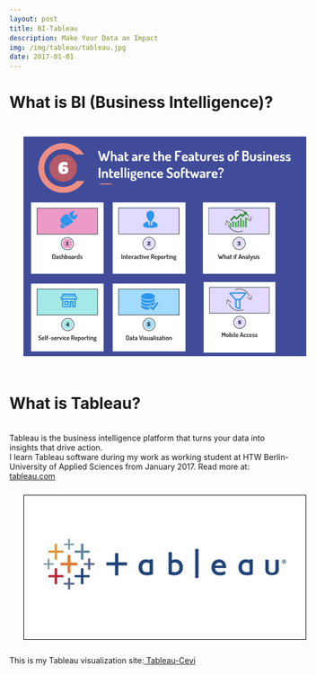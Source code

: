 ```yaml
---
layout: post
title: BI-Tableau
description: Make Your Data an Impact
img: /img/tableau/tableau.jpg
date: 2017-01-01
---
```


# What is BI (Business Intelligence)?
<img class="center" src="/img/bi/BI.PNG" style="padding:25px">


# What is Tableau?
<Br>
Tableau is the business intelligence platform that turns your data into insights that drive action. 
<Br>
I learn Tableau software during my work as working student at HTW Berlin-University of Applied Sciences from January 2017.
Read more at: <a href="https://www.tableau.com/products/what-is-tableau#pRPcizOoqK6RT1lv.99"> tableau.com</a>


<img class="col one right" src="/img/tableau/tableau.jpg" style="padding:25px">
<Br>
 This is my Tableau visualization site:<a href="https://public.tableau.com/profile/cevi.herdian#!/"> Tableau-Cevi</a>

